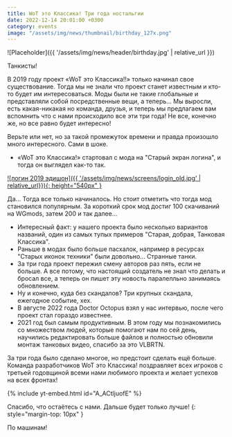```yaml
---
title: WoT это Классика! Три года ностальгии
date: 2022-12-14 20:01:00 +0300
category: events
image: "/assets/img/news/thumbnail/birthday_127x.png"
---
```

<p style="display: none">Кто бы мог подумать что за три года так много всего изменится?</p>

![Placeholder]({{ '/assets/img/news/header/birthday.jpg' | relative_url }})

Танкисты!

В 2019 году проект «WoT это Классика!!» только начинал свое существование. Тогда мы не знали что проект станет известным и кто-то будет им интересоваться. Моды были не такие глобальные и представляли собой посредственные вещи, а теперь... Мы выросли, есть какая-никакая но команда, друзья, и теперь мы предлагаем вам вспомнить что с нами происходило все эти три года! Не все, конечно же, но все равно будет интересно!

Верьте или нет, но за такой промежуток времени и правда произошло много интересного. Сами в шоке.

- «WoT это Классика!» стартовал с мода на "Старый экран логина", и тогда он выглядел как-то так.

[![логин 2019 эдишон]({{ '/assets/img/news/screens/login_old.jpg' | relative_url}}){: height="540px" }](/assets/img/news/screens/login_old.jpg)

 Да... Тогда все только начиналось. Но стоит отметить что тогда мод становился популярным. За короткий срок мод достиг 100 скачиваний на WGmods, затем 200 и так далее...

- Интересный факт: у нашего проекта было несколько вариантов названий, один из самых тупых примеров "Старая, добрая, Танковая Классика".
- Раньше в модах было больше пасхалок, например в ресурсах "Старых иконок техники" были довольно... Странные танки.
- За три года проект пережил смену авторов раз пять, если не больше. А все потому, что настоящий создатель не знал что делать и бросал все, а теперь он пишет эту новость паралелльно занимаясь обновлением.
- Ну и конечно, куда без скандалов? Три крупных скандала, ежегодное событие, хех.
- В августе 2022 года Doctor Octopus взял у нас интервью, после чего проект стал гораздо известнее.
- 2021 год был самым продуктивным. В этом году мы познакомились со множеством людей, которые помогают нам по сей день, научились редактировать больше файлов и полностью обновили монтаж танковых видео, спасибо за это VLBRTN.

За три года было сделано многое, но предстоит сделать ещё больше. Команда разработчиков WoT это Классика! поздравляет всех игроков с третьей годовщиной всеми нами любимого проекта и желает успехов на всех фронтах!

{% include yt-embed.html id="A_ACtljuofE" %}

Спасибо, что остаётесь с нами. Дальше будет только лучше!
{: style="margin-top: 10px" }

По машинам!